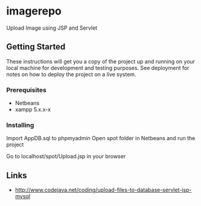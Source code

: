 # imagerepo

Upload Image using JSP and Servlet

## Getting Started

These instructions will get you a copy of the project up and running on your local machine for development and testing purposes. See deployment for notes on how to deploy the project on a live system.

### Prerequisites

* Netbeans
* xampp 5.x.x-x

### Installing

Import AppDB.sql to phpmyadmin
Open spot folder in Netbeans and run the project

Go to localhost/spot/Upload.jsp in your browser

## Links

* http://www.codejava.net/coding/upload-files-to-database-servlet-jsp-mysql
